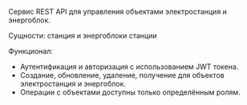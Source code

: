 Сервис REST API для управления объектами электростанция и энергоблок.

Сущности: станция и энергоблоки станции

Функционал: 
- Аутентификация и авторизация с использованием JWT токена.
- Создание, обновление, удаление, получение для объектов электростанция и энергоблок.
- Операции с объектами доступны только определённым ролям.
